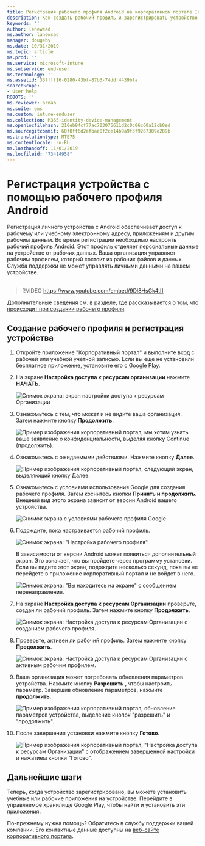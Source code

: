 ```yaml
---
title: Регистрация рабочего профиля Android на корпоративном портале Intune | Документация Майкрософт
description: Как создать рабочий профиль и зарегистрировать устройство с помощью Корпоративный портал Intune.
keywords: ''
author: lenewsad
ms.author: lanewsad
manager: dougeby
ms.date: 10/31/2019
ms.topic: article
ms.prod: ''
ms.service: microsoft-intune
ms.subservice: end-user
ms.technology: ''
ms.assetid: 33ffff16-0280-43bf-87b3-74ddf4439bfa
searchScope:
- User help
ROBOTS: ''
ms.reviewer: arnab
ms.suite: ems
ms.custom: intune-enduser
ms.collection: M365-identity-device-management
ms.openlocfilehash: 210eb94cf77ac703076611d2c0c06c60a12cb0ed
ms.sourcegitcommit: 60f0ff6d2efbae0f2ce14b9a9f3f9267309e209b
ms.translationtype: MTE75
ms.contentlocale: ru-RU
ms.lasthandoff: 11/01/2019
ms.locfileid: "73414958"
---
```

# <a name="enroll-device-with-android-work-profile"></a>Регистрация устройства с помощью рабочего профиля Android

Регистрация личного устройства с Android обеспечивает доступ к рабочему или учебному электронному адресу, приложениям и другим рабочим данным. Во время регистрации необходимо настроить рабочий профиль Android. Этот профиль отделяет персональные данные на устройстве от рабочих данных. Ваша организация управляет рабочим профилем, который состоит из рабочих файлов и данных. Служба поддержки не может управлять личными данными на вашем устройстве.  
</br>
> [!VIDEO https://www.youtube.com/embed/9Dl8HsGk4tI]

Дополнительные сведения см. в разделе, где рассказывается о том, [что происходит при создании рабочего профиля](what-happens-when-you-create-a-work-profile-android.md).

## <a name="create-work-profile-and-enroll-device"></a>Создание рабочего профиля и регистрация устройства

1. Откройте приложение "Корпоративный портал" и выполните вход с рабочей или учебной учетной записью. Если вы еще не установили бесплатное приложение, установите его с [Google Play](https://play.google.com/store/apps/details?id=com.microsoft.windowsintune.companyportal).  

2. На экране **Настройка доступа к ресурсам организации** нажмите **НАЧАТЬ**.  

    ![Снимок экрана: экран настройки доступа к ресурсам Организации](./media/access-setup-work-profile-1911.png)  

3. Ознакомьтесь с тем, что может и не видите ваша организация. Затем нажмите кнопку **Продолжить**. 

    ![Пример изображения корпоративный портал, мы хотим узнать ваше заявление о конфиденциальности, выделяя кнопку Continue (продолжить).](./media/android-privacy-screen-1911.png)  
4. Ознакомьтесь с ожидаемыми действиями. Нажмите кнопку **Далее**.  

    ![Пример изображения корпоративный портал, следующий экран, выделяющий кнопку Далее.](./media/android-wp-04-1908.png)  

5. Ознакомьтесь с условиями использования Google для создания рабочего профиля. Затем коснитесь кнопки **Принять и продолжить**. Внешний вид этого экрана зависит от версии Android вашего устройства. 

    ![Снимок экрана с условиями рабочего профиля Google](./media/android-wp-05-1908.png)  

6. Подождите, пока настраивается рабочий профиль.  

    ![Снимок экрана: "Настройка рабочего профиля".](./media/android-wp-05a-1908.png)  

   В зависимости от версии Android может появиться дополнительный экран. Это означает, что вы пройдете через программу установки. Если вы видите этот экран, подождите несколько секунд, пока вы не перейдете в приложение корпоративный портал и не войдет в него.  

    ![Снимок экрана: "Вы находитесь на экране" с сообщением перенаправления.](./media/android-wp-05b-1908.png)  

7. На экране **Настройка доступа к ресурсам Организации** проверьте, создан ли рабочий профиль. Затем нажмите кнопку **Продолжить**.  

    ![Снимок экрана: Настройка доступа к ресурсам Организации с созданием рабочего профиля.](./media/work-profile-complete-1911.png)  

8. Проверьте, активен ли рабочий профиль. Затем нажмите кнопку **Продолжить**. 

    ![Снимок экрана: Настройка доступа к ресурсам Организации с активным рабочим профилем.](./media/work-profile-active-1911.png)  

9. Ваша организация может потребовать обновления параметров устройства. Нажмите кнопку **Разрешить** , чтобы настроить параметр. Завершив обновление параметров, нажмите **продолжить**.    

    ![Пример изображения корпоративный портал, обновление параметров устройства, выделение кнопок "разрешить" и "продолжить".](./media/resolve-settings-1911.png) 


10. После завершения установки нажмите кнопку **Готово**.  

    ![Пример изображения корпоративный портал, "Настройка доступа к ресурсам Организации" с отображением завершенной настройки и нажатием кнопки "Готово".](./media/work-profile-done-1911.png)  


## <a name="next-steps"></a>Дальнейшие шаги  

Теперь, когда устройство зарегистрировано, вы можете установить учебные или рабочие приложения на устройстве. Перейдите в управляемое хранилище Google Play, чтобы найти и установить эти приложения. 

По-прежнему нужна помощь? Обратитесь в службу поддержки вашей компании. Его контактные данные доступны на [веб-сайте корпоративного портала](https://go.microsoft.com/fwlink/?linkid=2010980).
